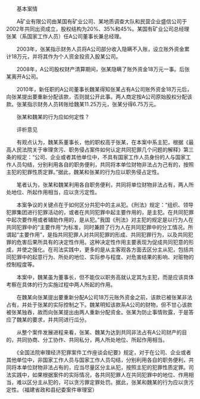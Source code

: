 　　基本案情

　　A矿业有限公司由某国有矿业公司、某地质调查大队和民营企业盛信公司于2002年共同出资成立，股权结构为20%、35%和45%。某国有矿业公司总经理张某（系国家工作人员）任A公司董事长兼总经理。

　　2003年，张某指示财务人员将A公司部分收入隐瞒不入账，设立账外资金累计18万元，并将其作为个人资金投资入股某公司。

　　2008年，A公司股权财产清算期间，张某隐瞒了账外资金18万元一事。后张某离开A公司。

　　2010年，新任职的A公司董事长魏某得知张某占有A公司账外资金18万元后，向张某提出要重新分配该款，否则就公开此事。两人商定按A公司原始股权分配该款。张某指示财务人员转账给魏某11.25万元，张某分得6.75万元。

　　张某和魏某的行为应如何定性？

　　评析意见

　　有观点认为，魏某系董事长，他的职权高于张某，在本案中系主犯，根据《最高人民法院关于审理贪污、职务侵占案件如何认定共同犯罪几个问题的解释》第三条的规定：“公司、企业或者其他单位中，不具有国家工作人员身份的人与国家工作人员勾结，分别利用各自的职务便利，共同将本单位财物非法占为己有的，按照主犯的犯罪性质定罪。”据此，魏某和张某的行为应以职务侵占定性。

　　笔者认为，张某和魏某利用各自职务便利，共同将单位财物非法占有，两人所处地位、所起作用相当，应以贪污定性。

　　本案争议的关键点在于如何区分共犯中的主从犯。《刑法》规定：“组织、领导犯罪集团进行犯罪活动的，或者在共同犯罪中起主要作用的，是主犯。在共同犯罪中起次要作用或者辅助作用的，是从犯。”我国《刑法》对主犯的规定是以行为人在共同犯罪中的“主要作用”为标准，同时兼顾了行为人在共同犯罪中的分工情况。所谓起“主要作用”，是指共同犯罪人对共同犯罪的形成、共同犯罪行为，以及共同犯罪的危害后果所具有的决定性作用。这种决定性作用主要表现为促成共同犯意的形成，并使之强化。在司法实践中，更多的是从主客观各方面去区分主从犯，包括共同犯罪中的起意行为、所处的地位、实际参与程度、对危害结果的影响、对赃物的控制程度等。

　　本案中，魏某虽为董事长，但不能仅以职务高就认定其为主犯，而是应该具体考察在具体的行为实施过程中两人所起的作用。

　　在魏某向张某提出要重新分配A公司18万元账外资金之前，该款已被张某非法占有，并处于张某的实际控制之下。魏某明知该款系A公司的财物，但不甘心该款被张某独吞，故而向张某提出由两人重新分配资金。张某为防止事情败露，于是答应了魏某的要求，并共同进行瓜分。

　　从整个案件发展进程来看，张某、魏某为达到共同非法占有A公司财产的目的，共同协商、分工协作、共同私分，两人所处地位、所起作用相当。

　　《全国法院审理经济犯罪案件工作座谈会纪要》规定，对于在公司、企业或者其他单位中，非国家工作人员与国家工作人员勾结，分别利用各自的职务便利，共同将本单位财物非法占有的，应当尽量区分主从犯，按照主犯的犯罪性质定罪。司法实践中，如果根据案件的实际情况，各共同犯罪人在共同犯罪中的地位、作用相当，难以区分主从犯的，可以贪污罪定罪处罚。据此，张某和魏某的行为应以贪污定性。（福建省政和县纪委案件审理室）